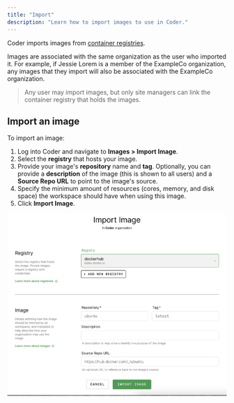 ```yaml
---
title: "Import"
description: "Learn how to import images to use in Coder."
---
```


Coder imports images from [container registries](../admin/registries/index.md).

Images are associated with the same organization as the user who imported it.
For example, if Jessie Lorem is a member of the ExampleCo organization, any
images that they import will also be associated with the ExampleCo organization.

> Any user may import images, but only site managers can link the container
> registry that holds the images.

## Import an image

To import an image:

1. Log into Coder and navigate to **Images > Import Image**.
1. Select the **registry** that hosts your image.
1. Provide your image's **repository** name and **tag**. Optionally, you can
   provide a **description** of the image (this is shown to all users) and a
   **Source Repo URL** to point to the image's source.
1. Specify the minimum amount of resources (cores, memory, and disk space) the
   workspace should have when using this image.
1. Click **Import Image**.

![Import image window](../assets/images/import-image.png)
